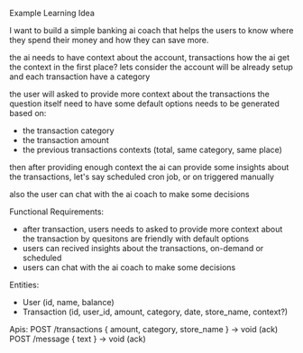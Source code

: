 
Example Learning Idea

I want to build a simple banking ai coach that helps the users to know where they spend their money and how they can save more.

the ai needs to have context about the account, transactions
how the ai get the context in the first place?
lets consider the account will be already setup and each transaction have a category

the user will asked to provide more context about the transactions
the question itself need to have some default options needs to be generated based on:
- the transaction category
- the transaction amount
- the previous transactions contexts (total, same category, same place)

then after providing enough context the ai can provide some insights about the transactions, let's say scheduled cron job, or on triggered manually

also the user can chat with the ai coach to make some decisions

Functional Requirements:
- after transaction, users needs to asked to provide more context about the transaction by quesitons are friendly with default options
- users can recived insights about the transactions, on-demand or scheduled
- users can chat with the ai coach to make some decisions

Entities:
- User (id, name, balance)
- Transaction (id, user_id, amount, category, date, store_name, context?)

Apis:
POST /transactions { amount, category, store_name } -> void (ack)
POST /message { text } -> void (ack)


